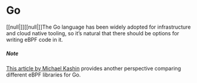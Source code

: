 # Go

[[null|]][[null|]]The Go language has been widely adopted for infrastructure and cloud native tooling, so it’s natural that there should be options for writing eBPF code in it.

##### Note

[This article by Michael Kashin](https://oreil.ly/s9umt) provides another perspective comparing different eBPF libraries for Go.